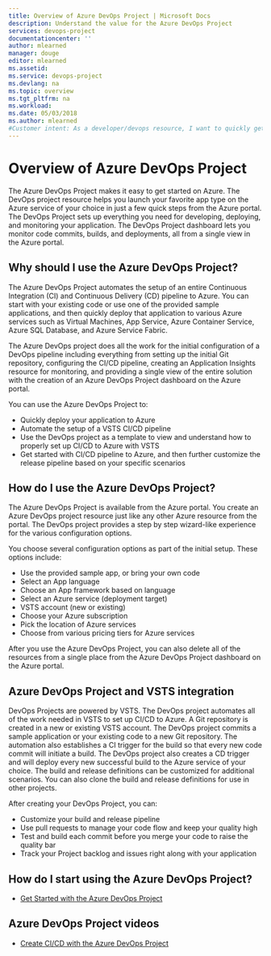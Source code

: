 ```yaml
---
title: Overview of Azure DevOps Project | Microsoft Docs
description: Understand the value for the Azure DevOps Project
services: devops-project
documentationcenter: ''
author: mlearned
manager: douge
editor: mlearned
ms.assetid: 
ms.service: devops-project
ms.devlang: na
ms.topic: overview
ms.tgt_pltfrm: na
ms.workload:
ms.date: 05/03/2018
ms.author: mlearned
#Customer intent: As a developer/devops resource, I want to quickly get started with CI/CD in Azure so I can automate the deployment of my application to an Azure service.
---
```

# Overview of Azure DevOps Project

The Azure DevOps Project makes it easy to get started on Azure. The DevOps project resource helps you launch your favorite app type on the Azure service of your choice in just a few quick steps from the Azure portal. 
The DevOps Project sets up everything you need for developing, deploying, and monitoring your application.
The DevOps Project dashboard lets you monitor code commits, builds, and deployments, all from a single view in the Azure portal.

## Why should I use the Azure DevOps Project?

The Azure DevOps Project automates the setup of an entire Continuous Integration (CI) and Continuous Delivery (CD) pipeline to Azure.  You can start with your existing code or use one of the provided sample applications, and then quickly deploy that application to various Azure services such as Virtual Machines, App Service, Azure Container Service, Azure SQL Database, and Azure Service Fabric.  

The Azure DevOps project does all the work for the initial configuration of a DevOps pipeline including everything from setting up the initial Git repository, configuring the CI/CD pipeline, creating an Application Insights resource for monitoring, and providing a single view of the entire solution with the creation of an Azure DevOps Project dashboard on the Azure portal.

You can use the Azure DevOps Project to:

* Quickly deploy your application to Azure
* Automate the setup of a VSTS CI/CD pipeline
* Use the DevOps project as a template to view and understand how to properly set up CI/CD to Azure with VSTS
* Get started with CI/CD pipeline to Azure, and then further customize the release pipeline based on your specific scenarios

## How do I use the Azure DevOps Project?

The Azure DevOps Project is available from the Azure portal.  You create an Azure DevOps project resource just like any other Azure resource from the portal.  The DevOps project provides a step by step wizard-like experience for the various configuration options.  

You choose several configuration options as part of the initial setup.  These options include:

* Use the provided sample app, or bring your own code
* Select an App language
* Choose an App framework based on language
* Select an Azure service (deployment target)
* VSTS account (new or existing)
* Choose your Azure subscription
* Pick the location of Azure services
* Choose from various pricing tiers for Azure services

After you use the Azure DevOps Project, you can also delete all of the resources from a single place from the Azure DevOps Project dashboard on the Azure portal.

## Azure DevOps Project and VSTS integration

DevOps Projects are powered by VSTS.  The DevOps project automates all of the work needed in VSTS to set up CI/CD to Azure.  A Git repository is created in a new or existing VSTS account.  The DevOps project commits a sample application or your existing code to a new Git repository.  The automation also establishes a CI trigger for the build so that every new code commit will initiate a build.  The DevOps project also creates a CD trigger and will deploy every new successful build to the Azure service of your choice.  The build and release definitions can be customized for additional scenarios.  You can also clone the build and release definitions for use in other projects.

After creating your DevOps Project, you can:

* Customize your build and release pipeline
* Use pull requests to manage your code flow and keep your quality high
* Test and build each commit before you merge your code to raise the quality bar
* Track your Project backlog and issues right along with your application

## How do I start using the Azure DevOps Project?

* [Get Started with the Azure DevOps Project](https://docs.microsoft.com/vsts/build-release/actions/azure-devops-project-github)

## Azure DevOps Project videos

* [Create CI/CD with the Azure DevOps Project](https://channel9.msdn.com/Events/Connect/2017/T174/player/)
